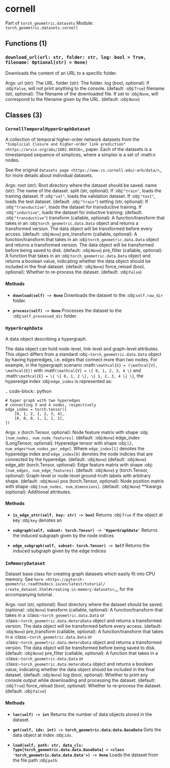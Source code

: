# cornell

Part of `torch_geometric.datasets`
Module: `torch_geometric.datasets.cornell`

## Functions (1)

### `download_url(url: str, folder: str, log: bool = True, filename: Optional[str] = None)`

Downloads the content of an URL to a specific folder.

Args:
    url (str): The URL.
    folder (str): The folder.
    log (bool, optional): If :obj:`False`, will not print anything to the
        console. (default: :obj:`True`)
    filename (str, optional): The filename of the downloaded file. If set
        to :obj:`None`, will correspond to the filename given by the URL.
        (default: :obj:`None`)

## Classes (3)

### `CornellTemporalHyperGraphDataset`

A collection of temporal higher-order network datasets from the
`"Simplicial Closure and higher-order link prediction"
<https://arxiv.org/abs/1802.06916>`_ paper.
Each of the datasets is a timestamped sequence of simplices, where a
simplex is a set of :math:`k` nodes.

See the original `datasets page
<https://www.cs.cornell.edu/~arb/data/>`_ for more details about
individual datasets.

Args:
    root (str): Root directory where the dataset should be saved.
    name (str): The name of the dataset.
    split (str, optional): If :obj:`"train"`, loads the training dataset.
        If :obj:`"val"`, loads the validation dataset.
        If :obj:`"test"`, loads the test dataset.
        (default: :obj:`"train"`)
    setting (str, optional): If :obj:`"transductive"`, loads the dataset
        for transductive training.
        If :obj:`"inductive"`, loads the dataset for inductive training.
        (default: :obj:`"transductive"`)
    transform (callable, optional): A function/transform that takes in an
        :obj:`torch_geometric.data.Data` object and returns a transformed
        version. The data object will be transformed before every access.
        (default: :obj:`None`)
    pre_transform (callable, optional): A function/transform that takes in
        an :obj:`torch_geometric.data.Data` object and returns a
        transformed version. The data object will be transformed before
        being saved to disk. (default: :obj:`None`)
    pre_filter (callable, optional): A function that takes in an
        :obj:`torch_geometric.data.Data` object and returns a boolean
        value, indicating whether the data object should be included in the
        final dataset. (default: :obj:`None`)
    force_reload (bool, optional): Whether to re-process the dataset.
        (default: :obj:`False`)

#### Methods

- **`download(self) -> None`**
  Downloads the dataset to the :obj:`self.raw_dir` folder.

- **`process(self) -> None`**
  Processes the dataset to the :obj:`self.processed_dir` folder.

### `HyperGraphData`

A data object describing a hypergraph.

The data object can hold node-level, link-level and graph-level attributes.
This object differs from a standard :obj:`~torch_geometric.data.Data`
object by having hyperedges, i.e. edges that connect more
than two nodes. For example, in the hypergraph scenario
:math:`\mathcal{G} = (\mathcal{V}, \mathcal{E})` with
:math:`\mathcal{V} = \{ 0, 1, 2, 3, 4 \}` and
:math:`\mathcal{E} = \{ \{ 0, 1, 2 \}, \{ 1, 2, 3, 4 \} \}`, the
hyperedge index :obj:`edge_index` is represented as:

.. code-block:: python

    # hyper graph with two hyperedges
    # connecting 3 and 4 nodes, respectively
    edge_index = torch.tensor([
        [0, 1, 2, 1, 2, 3, 4],
        [0, 0, 0, 1, 1, 1, 1],
    ])

Args:
    x (torch.Tensor, optional): Node feature matrix with shape
        :obj:`[num_nodes, num_node_features]`. (default: :obj:`None`)
    edge_index (LongTensor, optional): Hyperedge tensor
        with shape :obj:`[2, num_edges*num_nodes_per_edge]`.
        Where `edge_index[1]` denotes the hyperedge index and
        `edge_index[0]` denotes the node indicies that are connected
        by the hyperedge. (default: :obj:`None`)
        (default: :obj:`None`)
    edge_attr (torch.Tensor, optional): Edge feature matrix with shape
        :obj:`[num_edges, num_edge_features]`.
        (default: :obj:`None`)
    y (torch.Tensor, optional): Graph-level or node-level ground-truth
        labels with arbitrary shape. (default: :obj:`None`)
    pos (torch.Tensor, optional): Node position matrix with shape
        :obj:`[num_nodes, num_dimensions]`. (default: :obj:`None`)
    **kwargs (optional): Additional attributes.

#### Methods

- **`is_edge_attr(self, key: str) -> bool`**
  Returns :obj:`True` if the object at key :obj:`key` denotes an

- **`subgraph(self, subset: torch.Tensor) -> 'HyperGraphData'`**
  Returns the induced subgraph given by the node indices

- **`edge_subgraph(self, subset: torch.Tensor) -> Self`**
  Returns the induced subgraph given by the edge indices

### `InMemoryDataset`

Dataset base class for creating graph datasets which easily fit
into CPU memory.
See `here <https://pytorch-geometric.readthedocs.io/en/latest/tutorial/
create_dataset.html#creating-in-memory-datasets>`__ for the accompanying
tutorial.

Args:
    root (str, optional): Root directory where the dataset should be saved.
        (optional: :obj:`None`)
    transform (callable, optional): A function/transform that takes in a
        :class:`~torch_geometric.data.Data` or
        :class:`~torch_geometric.data.HeteroData` object and returns a
        transformed version.
        The data object will be transformed before every access.
        (default: :obj:`None`)
    pre_transform (callable, optional): A function/transform that takes in
        a :class:`~torch_geometric.data.Data` or
        :class:`~torch_geometric.data.HeteroData` object and returns a
        transformed version.
        The data object will be transformed before being saved to disk.
        (default: :obj:`None`)
    pre_filter (callable, optional): A function that takes in a
        :class:`~torch_geometric.data.Data` or
        :class:`~torch_geometric.data.HeteroData` object and returns a
        boolean value, indicating whether the data object should be
        included in the final dataset. (default: :obj:`None`)
    log (bool, optional): Whether to print any console output while
        downloading and processing the dataset. (default: :obj:`True`)
    force_reload (bool, optional): Whether to re-process the dataset.
        (default: :obj:`False`)

#### Methods

- **`len(self) -> int`**
  Returns the number of data objects stored in the dataset.

- **`get(self, idx: int) -> torch_geometric.data.data.BaseData`**
  Gets the data object at index :obj:`idx`.

- **`load(self, path: str, data_cls: Type[torch_geometric.data.data.BaseData] = <class 'torch_geometric.data.data.Data'>) -> None`**
  Loads the dataset from the file path :obj:`path`.
